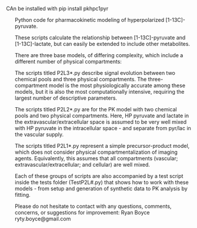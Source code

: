 CAn be installed with 
pip install pkhpc1pyr

<ul>
Python code for pharmacokinetic modeling of hyperpolarized [1-13C]-pyruvate.
</ul>

<ul>
These scripts calculate the relationship between [1-13C]-pyruvate and [1-13C]-lactate, but can easily be extended to include other metabolites.
</ul>

<ul>
There are three base models, of differing complexity, which include a different number of physical compartments:
</ul>

<ul>
The scripts titled P2L3*.py describe signal evolution between two chemical pools and three physical compartments. The three-compartment model is the most physiologically accurate among these models, but it is also the most computationally intensive, requiring the largest number of descriptive parameters.
</ul>

<ul>
The scripts titled P2L2*.py are for the PK model with two chemical pools and two physical compartments. Here, HP pyruvate and lactate in the extravascular/extracellular space is assumed to be very well mixed with HP pyruvate in the intracellular space - and separate from pyr/lac in the vascular supply.
</ul>

<ul>
The scripts titled P2L1*.py represent a simple precursor-product model, which does not consider physical compartmentalization of imaging agents. Equivalently, this assumes that all compartments (vascular; extravascular/extracellular; and cellular) are well mixed.
</ul>

<ul>
Each of these groups of scripts are also accompanied by a test script inside the tests folder (TestP2L#.py) that shows how to work with these models - from setup and generation of synthetic data to PK analysis by fitting.
</ul>

<ul>
Please do not hesitate to contact with any questions, comments, concerns, or suggestions for improvement: Ryan Boyce ryty.boyce@gmail.com
</ul>
